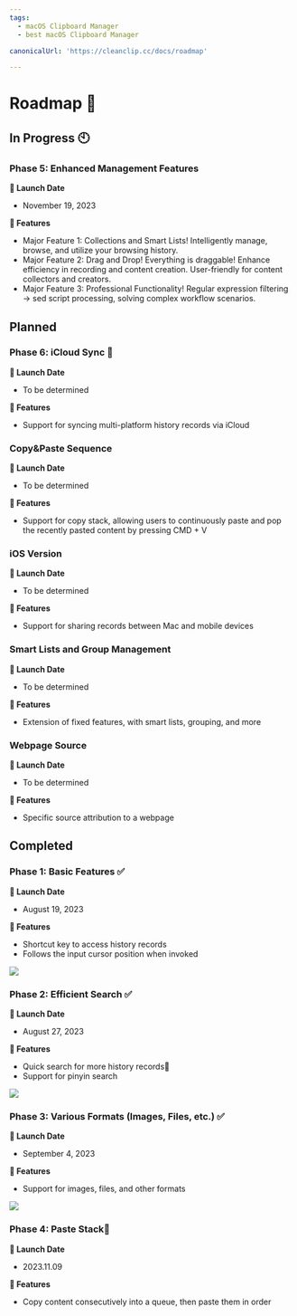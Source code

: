 ```yaml
---
tags:
  - macOS Clipboard Manager
  - best macOS Clipboard Manager

canonicalUrl: 'https://cleanclip.cc/docs/roadmap'

---
```


# Roadmap 📅

## In Progress 🕙

### Phase 5: Enhanced Management Features
**📅 Launch Date**
- November 19, 2023

**🔧 Features**
- Major Feature 1: Collections and Smart Lists! Intelligently manage, browse, and utilize your browsing history.
- Major Feature 2: Drag and Drop! Everything is draggable! Enhance efficiency in recording and content creation. User-friendly for content collectors and creators.
- Major Feature 3: Professional Functionality! Regular expression filtering → sed script processing, solving complex workflow scenarios.


## Planned

### Phase 6: iCloud Sync 📅
**📅 Launch Date**
- To be determined

**🔧 Features**
- Support for syncing multi-platform history records via iCloud


### Copy&Paste Sequence
**📅 Launch Date**
- To be determined

**🔧 Features**
- Support for copy stack, allowing users to continuously paste and pop the recently pasted content by pressing CMD + V

### iOS Version
**📅 Launch Date**
- To be determined

**🔧 Features**
- Support for sharing records between Mac and mobile devices

### Smart Lists and Group Management
**📅 Launch Date**
- To be determined

**🔧 Features**
- Extension of fixed features, with smart lists, grouping, and more

### Webpage Source
**📅 Launch Date**
- To be determined

**🔧 Features**
- Specific source attribution to a webpage

## Completed
### Phase 1: Basic Features ✅

**📅 Launch Date**
- August 19, 2023

**🔧 Features**
- Shortcut key to access history records
- Follows the input cursor position when invoked

![](/images/roadmap/snap1.png)

### Phase 2: Efficient Search ✅

**📅 Launch Date**
- August 27, 2023

**🔧 Features**
- Quick search for more history records📝
- Support for pinyin search

![](/images/roadmap/snap2.png)

### Phase 3: Various Formats (Images, Files, etc.) ✅
**📅 Launch Date**
- September 4, 2023

**🔧 Features**
- Support for images, files, and other formats

![](/images/roadmap/phase3.webp)

### Phase 4: Paste Stack🌟
**📅 Launch Date**
- 2023.11.09

**🔧 Features**
- Copy content consecutively into a queue, then paste them in order